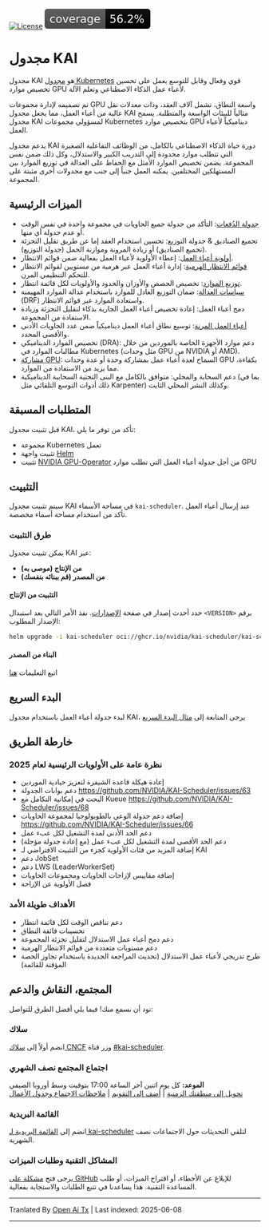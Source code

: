 [![License](https://img.shields.io/badge/License-Apache_2.0-blue.svg)](LICENSE) [![Coverage](https://github.com/NVIDIA/KAI-Scheduler/raw/coverage-badge/badges/coverage.svg)](https://github.com/NVIDIA/KAI-Scheduler/blob/main/.github/workflows/update-coverage-badge.yaml)
# مجدول KAI
مجدول KAI هو [مجدول Kubernetes](https://kubernetes.io/docs/concepts/scheduling-eviction/kube-scheduler/) قوي وفعال وقابل للتوسع يعمل على تحسين تخصيص موارد GPU لأعباء عمل الذكاء الاصطناعي وتعلم الآلة.

تم تصميمه لإدارة مجموعات GPU واسعة النطاق، تشمل آلاف العقد، وذات معدلات نقل عالية من أعباء العمل، مما يجعل مجدول KAI مثالياً للبيئات الواسعة والمتطلبة.
يسمح مجدول KAI لمسؤولي مجموعات Kubernetes بتخصيص موارد GPU ديناميكياً لأعباء العمل.

يدعم مجدول KAI دورة حياة الذكاء الاصطناعي بالكامل، من الوظائف التفاعلية الصغيرة التي تتطلب موارد محدودة إلى التدريب الكبير والاستدلال، وكل ذلك ضمن نفس المجموعة.
يضمن تخصيص الموارد الأمثل مع الحفاظ على العدالة في توزيع الموارد بين المستهلكين المختلفين.
يمكنه العمل جنباً إلى جنب مع مجدولات أخرى مثبتة على المجموعة.

## الميزات الرئيسية
* [جدولة الدُفعات](https://raw.githubusercontent.com/NVIDIA/KAI-Scheduler/main/docs/batch/README.md): التأكد من جدولة جميع الحاويات في مجموعة واحدة في نفس الوقت أو عدم جدولة أي منها.
* تجميع الصناديق & جدولة التوزيع: تحسين استخدام العقد إما عن طريق تقليل التجزئة (تجميع الصناديق) أو زيادة المرونة وموازنة الحمل (جدولة التوزيع).
* [أولوية أعباء العمل](https://raw.githubusercontent.com/NVIDIA/KAI-Scheduler/main/docs/priority/README.md): إعطاء الأولوية لأعباء العمل بفعالية ضمن قوائم الانتظار.
* [قوائم الانتظار الهرمية](https://raw.githubusercontent.com/NVIDIA/KAI-Scheduler/main/docs/queues/README.md): إدارة أعباء العمل عبر هرمية من مستويين لقوائم الانتظار للتحكم التنظيمي المرن.
* [توزيع الموارد](https://raw.githubusercontent.com/NVIDIA/KAI-Scheduler/main/docs/fairness/README.md#resource-division-algorithm): تخصيص الحصص والأوزان والحدود والأولويات لكل قائمة انتظار.
* [سياسات العدالة](https://raw.githubusercontent.com/NVIDIA/KAI-Scheduler/main/docs/fairness/README.md#reclaim-strategies): ضمان التوزيع العادل للموارد باستخدام عدالة الموارد المهيمنة (DRF) واستعادة الموارد عبر قوائم الانتظار.
* دمج أعباء العمل: إعادة تخصيص أعباء العمل الجارية بذكاء لتقليل التجزئة وزيادة الاستفادة من المجموعة.
* [أعباء العمل المرنة](https://raw.githubusercontent.com/NVIDIA/KAI-Scheduler/main/docs/elastic/README.md): توسيع نطاق أعباء العمل ديناميكياً ضمن عدد الحاويات الأدنى والأقصى المحدد.
* تخصيص الموارد الديناميكي (DRA): دعم موارد الأجهزة الخاصة بالموردين من خلال مطالبات الموارد في Kubernetes (مثل وحدات GPU من NVIDIA أو AMD).
* [مشاركة GPU](https://raw.githubusercontent.com/NVIDIA/KAI-Scheduler/main/docs/gpu-sharing/README.md): السماح لعدة أعباء عمل بمشاركة وحدة أو عدة وحدات GPU بكفاءة، مما يزيد من الاستفادة من الموارد.
* دعم السحابة والمحلي: متوافق بالكامل مع البنى التحتية السحابية الديناميكية (بما في ذلك أدوات التوسع التلقائي مثل Karpenter) وكذلك النشر المحلي الثابت.

## المتطلبات المسبقة
قبل تثبيت مجدول KAI، تأكد من توفر ما يلي:

- مجموعة Kubernetes تعمل
- تثبيت واجهة [Helm](https://helm.sh/docs/intro/install)
- تثبيت [NVIDIA GPU-Operator](https://github.com/NVIDIA/gpu-operator) من أجل جدولة أعباء العمل التي تطلب موارد GPU

## التثبيت
سيتم تثبيت مجدول KAI في مساحة الأسماء `kai-scheduler`. عند إرسال أعباء العمل تأكد من استخدام مساحة أسماء مخصصة.

### طرق التثبيت
يمكن تثبيت مجدول KAI عبر:

- **من الإنتاج (موصى به)**
- **من المصدر (قم ببنائه بنفسك)**

#### التثبيت من الإنتاج
حدد أحدث إصدار في صفحة [الإصدارات](https://github.com/NVIDIA/KAI-Scheduler/releases).
نفذ الأمر التالي بعد استبدال `<VERSION>` برقم الإصدار المطلوب:
```sh
helm upgrade -i kai-scheduler oci://ghcr.io/nvidia/kai-scheduler/kai-scheduler -n kai-scheduler --create-namespace --version <VERSION>
```
#### البناء من المصدر
اتبع التعليمات [هنا](https://raw.githubusercontent.com/NVIDIA/KAI-Scheduler/main/docs/developer/building-from-source.md)

## البدء السريع
لبدء جدولة أعباء العمل باستخدام مجدول KAI، يرجى المتابعة إلى [مثال البدء السريع](https://raw.githubusercontent.com/NVIDIA/KAI-Scheduler/main/docs/quickstart/README.md)

## خارطة الطريق

### نظرة عامة على الأولويات الرئيسية لعام 2025
* إعادة هيكلة قاعدة الشيفرة لتعزيز حيادية الموردين
* دعم بوابات الجدولة https://github.com/NVIDIA/KAI-Scheduler/issues/63
* البحث في إمكانية التكامل مع Kueue https://github.com/NVIDIA/KAI-Scheduler/issues/68
* إضافة دعم جدولة الوعي بالطوبولوجيا لمجموعة الحاويات https://github.com/NVIDIA/KAI-Scheduler/issues/66
* دعم الحد الأدنى لمدة التشغيل لكل عبء عمل
* دعم الحد الأقصى لمدة التشغيل لكل عبء عمل (مع إعادة جدولة مؤجلة)
* إضافة المزيد من فئات الأولوية كجزء من التثبيت الافتراضي لـ KAI
* دعم JobSet
* دعم LWS (LeaderWorkerSet)
* إضافة مقاييس لإزاحات الحاويات ومجموعات الحاويات
* فصل الأولوية عن الإزاحة

### الأهداف طويلة الأمد
* دعم تناقص الوقت لكل قائمة انتظار
* تحسينات فائقة النطاق
* دعم دمج أعباء عمل الاستدلال لتقليل تجزئة المجموعة
* دعم مستويات متعددة من قوائم الانتظار الهرمية
* طرح تدريجي لأعباء عمل الاستدلال (تحديث المراجعة الجديدة باستخدام تجاوز الحصة المؤقتة للقائمة)

## المجتمع، النقاش والدعم

نود أن نسمع منك! فيما يلي أفضل الطرق للتواصل:

### سلاك
انضم أولاً إلى [سلاك CNCF](https://communityinviter.com/apps/cloud-native/cncf) وزر قناة [#kai-scheduler](https://cloud-native.slack.com/archives/kai-scheduler).

### اجتماع المجتمع نصف الشهري  
**الموعد:** كل يوم اثنين آخر الساعة 17:00 بتوقيت وسط أوروبا الصيفي  
[تحويل إلى منطقتك الزمنية](https://dateful.com/time-zone-converter?t=17&tz2=Germany) | [أضف إلى التقويم](https://calendar.google.com/calendar/event?action=TEMPLATE&tmeid=N2Q2bjhoNXAzMGc0cWpnZTQ4OGtpdXFhanFfMjAyNTA2MDlUMTUwMDAwWiAxZjQ2OTZiOWVlM2JiMWE1ZWIzMTAwODBkNDZiZmMwMDZjNTUxYWFiZmU1YTM3ZGM2YTc0NTFhYmNhMmE1ODk0QGc&tmsrc=1f4696b9ee3bb1a5eb310080d46bfc006c551aabfe5a37dc6a7451abca2a5894%40group.calendar.google.com&scp=ALL)  | [ملاحظات الاجتماع وجدول الأعمال](https://docs.google.com/document/d/13K7NGdPebOstlrsif1YLjGz1x-aJafMXeIgqbO7WghI/edit?usp=sharing)

### القائمة البريدية  
انضم إلى [القائمة البريدية لـ kai-scheduler](https://groups.google.com/g/kai-scheduler) لتلقي التحديثات حول الاجتماعات نصف الشهرية.

### المشاكل التقنية وطلبات الميزات  
يرجى فتح [مشكلة على GitHub](https://github.com/NVIDIA/KAI-Scheduler/issues/new/choose) للإبلاغ عن الأخطاء، أو اقتراح الميزات، أو طلب المساعدة التقنية. هذا يساعدنا في تتبع الطلبات والاستجابة بفعالية.


---


Tranlated By [Open Ai Tx](https://github.com/OpenAiTx/OpenAiTx) | Last indexed: 2025-06-08


---